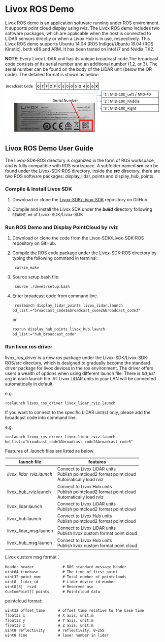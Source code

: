# Livox ROS Demo

Livox ROS demo is an application software running under ROS environment. It supports point cloud display using rviz. The Livox ROS demo includes two software packages, which are applicable when the host is connected to LiDAR sensors directly or when a Livox Hub is in use, respectively. This Livox ROS demo supports Ubuntu 14.04 (ROS Indigo)/Ubuntu 16.04 (ROS Kinetic), both x86 and ARM. It has been tested on Intel i7 and Nvidia TX2. 

**NOTE**: Every Livox LiDAR unit has its unique broadcast code.The broadcast code consists of its serial number and an additional number (1,2, or 3). The serial number can be found on the body of the LiDAR unit (below the QR code). The detailed format is shown as below:

![broadcast_code](./broadcast_code.png)

## Livox ROS Demo User Guide

The Livox-SDK-ROS directory is organized in the form of ROS workspace, and is fully compatible with ROS workspace. A subfolder named ***src*** can be found under the Livox-SDK-ROS directory. Inside the ***src*** directory, there are two ROS software packages: display_lidar_points and display_hub_points.

### Compile & Install Livox SDK 

1. Download or clone the [Livox-SDK/Livox-SDK](https://github.com/Livox-SDK/Livox-SDK/) repository on GitHub. 

2. Compile and install the Livox SDK under the ***build*** directory following `README.md` of Livox-SDK/Livox-SDK

### Run ROS Demo and Display PointCloud by rviz 

1. Download or clone the code from the Livox-SDK/Livox-SDK-ROS repository on GitHub. 

    

2. Compile the ROS code package under the Livox-SDK-ROS directory by typing the following command in terminal:
    ```
     catkin_make
    ```

3. Source setup.bash file:
    ```
     source ./devel/setup.bash
    ```

4. Enter broadcast code from command line.
    ```
     roslaunch display_lidar_points livox_lidar.launch bd_list:="broadcast_code1&broadcast_code2&broadcast_code3"
    ```
     or
     ```
     rosrun display_hub_points livox_hub.launch bd_list:="hub_broadcast_code"
     ```

### Run livox ros driver

livox_ros_driver is a new ros package under the Livox-SDK/Livox-SDK-ROS/src directory, which is designed to gradually become the standard driver package for livox devices in the ros environment. The driver offers users a wealth of options when using different launch file. There is *bd_list* arg in each launch file. All Livox LiDAR units in your LAN will be connected automatically in default.

e.g.

```
roslaunch livox_ros_driver livox_lidar_rviz.launch
```

If you want to connect to the specific LiDAR uint(s) only, please add the broadcast code into command line. 

e.g.

```
roslaunch livox_ros_driver livox_lidar_rviz.launch bd_list:="broadcast_code1&broadcast_code2&broadcast_code3"
```

Features of *.launch* files are listed as below:

| launch file               | features                                                     |
| ------------------------- | ------------------------------------------------------------ |
| *livox_lidar_rviz.launch* | Connect to Livox LiDAR units<br/>Publish pointcloud2 format point cloud<br/>Automatically load rviz |
| livox_hub_rviz.launch     | Connect to Livox Hub units<br/>Publish pointcloud2 format point cloud<br />Automatically load rviz |
| livox_lidar.launch        | Connect to Livox LiDAR units<br />Publish pointcloud2 format point cloud |
| livox_hub.launch          | Connect to Livox Hub units<br />Publish pointcloud2 format point cloud |
| livox_lidar_msg.launch    | Connect to Livox LiDAR units<br />Publish livox custom format point cloud |
| livox_hub_msg.launch      | Connect to Livox Hub units<br />Publish livox custom format point cloud |

Livox custom msg format：

```
Header header             # ROS standard message header
uint64 timebase           # The time of first point
uint32 point_num          # Total number of pointclouds
uint8  lidar_id           # Lidar device id number
uint8[3]  rsvd            # Reserved use
CustomPoint[] points      # Pointcloud data
```
pointcloud format:
```
uint32 offset_time      # offset time relative to the base time
float32 x               # X axis, unit:m
float32 y               # Y axis, unit:m
float32 z               # Z axis, unit:m
uint8 reflectivity      # reflectivity, 0~255
uint8 line              # laser number in lidar
```

